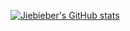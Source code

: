 [![Jiebieber's GitHub stats](https://github-readme-stats-git-masterrstaa-rickstaa.vercel.app/api/?username=jiebieber&theme=tokyonight&count_private=true&show_icons=true)](https://github.com/jieBieber)

<!--
**jiebieber/Jiebieber** is a ✨ _special_ ✨ repository because its `README.md` (this file) appears on your GitHub profile.

Here are some ideas to get you started:

### Hi there 👋

- 🔭 I’m currently working on ...
- 🌱 I’m currently learning ...
- 👯 I’m looking to collaborate on ...
- 🤔 I’m looking for help with ...
- 💬 Ask me about ...
- 📫 How to reach me: ...
- 😄 Pronouns: ...
- ⚡ Fun fact: ...
-->
